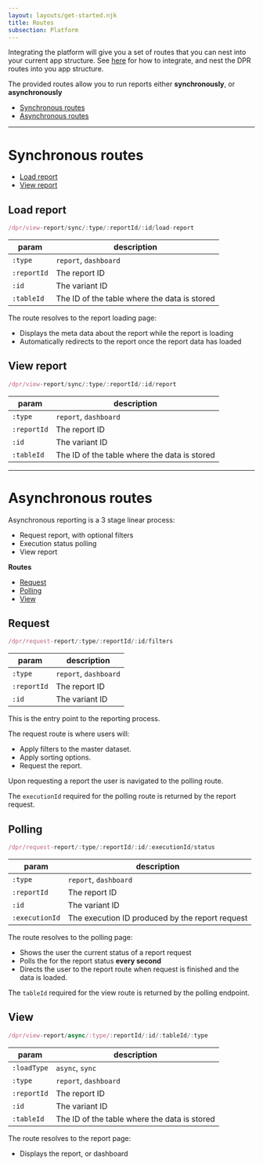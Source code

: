 ```yaml
---
layout: layouts/get-started.njk
title: Routes
subsection: Platform
---
```


Integrating the platform will give you a set of routes that you can nest into your current app structure. See [here](/integration-guides/integrating-the-fe-platform#initialise-routes) for how to integrate, and nest the DPR routes into you app structure. 

The provided routes allow you to run reports either **synchronously**, or **asynchronously** 

- [Synchronous routes](#synchronous-routes)
- [Asynchronous routes](#asynchronous-routes)

<hr class='dpr-docs-hr'/>

# Synchronous routes

- [Load report](#load-report)
- [View report](#view-report)

## Load report

```js
/dpr/view-report/sync/:type/:reportId/:id/load-report
```

| param           | description            |
|-----------------|------------------------|
| `:type`         | `report`, `dashboard` |
| `:reportId`     | The report ID         |
| `:id`           | The variant ID        |
| `:tableId`      | The ID of the table where the data is stored |

The route resolves to the report loading page:
- Displays the meta data about the report while the report is loading
- Automatically redirects to the report once the report data has loaded

## View report

```js
/dpr/view-report/sync/:type/:reportId/:id/report
```

| param           | description           |
|-----------------|-----------------------|
| `:type`         | `report`, `dashboard` |
| `:reportId`     | The report ID         |
| `:id`           | The variant ID        |
| `:tableId`      | The ID of the table where the data is stored |

<hr class='dpr-docs-hr'/>

# Asynchronous routes

Asynchronous reporting is a 3 stage linear process:

- Request report, with optional filters
- Execution status polling
- View report

**Routes**

- [Request](#request)
- [Polling](#polling)
- [View](#view)

## Request

```js
/dpr/request-report/:type/:reportId/:id/filters
```

| param      | description           |
|------------|-----------------------|
| `:type`     | `report`, `dashboard` |
| `:reportId` | The report ID         |
| `:id`       | The variant ID        |

This is the entry point to the reporting process.

The request route is where users will:

- Apply filters to the master dataset.
- Apply sorting options.
- Request the report.

Upon requesting a report the user is navigated to the polling route. 

The `executionId` required for the polling route is returned by the report request.

## Polling

```js
/dpr/request-report/:type/:reportId/:id/:executionId/status
```

| param          | description           |
|----------------|-----------------------|
| `:type`         | `report`, `dashboard` |
| `:reportId`     | The report ID         |
| `:id`           | The variant ID        |
| `:executionId`  | The execution ID produced by the report request |

The route resolves to the polling page:

- Shows the user the current status of a report request
- Polls the for the report status **every second**
- Directs the user to the report route when request is finished and the data is loaded.

The `tableId` required for the view route is returned by the polling endpoint.

## View

```js
/dpr/view-report/async/:type/:reportId/:id/:tableId/:type
```

| param           | description           |
|-----------------|-----------------------|
| `:loadType`     | `async`, `sync`       |
| `:type`         | `report`, `dashboard` |
| `:reportId`     | The report ID         |
| `:id`           | The variant ID        |
| `:tableId`      | The ID of the table where the data is stored |

The route resolves to the report page:
- Displays the report, or dashboard
